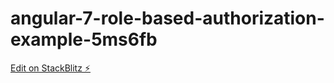 # angular-7-role-based-authorization-example-5ms6fb

[Edit on StackBlitz ⚡️](https://stackblitz.com/edit/angular-7-role-based-authorization-example-5ms6fb)
